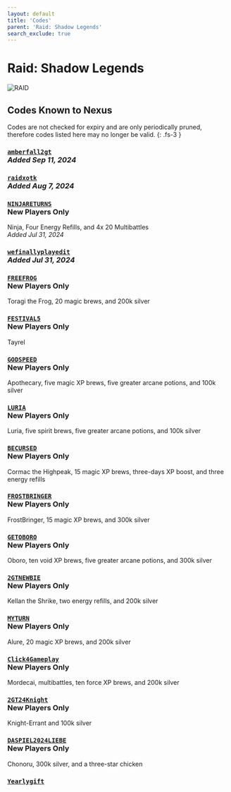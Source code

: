 ```yaml
---
layout: default
title: 'Codes'
parent: 'Raid: Shadow Legends'
search_exclude: true
---
```


# Raid: Shadow Legends

![RAID](https://cdn.discordapp.com/emojis/1265002064136900669.png)

## Codes Known to Nexus

Codes are not checked for expiry and are only periodically pruned, therefore codes listed here may no longer be valid.
{: .fs-3 }

### [`amberfall2gt`](https://clipboard.nexus-codes.app/?copy=amberfall2gt)<br />*Added Sep 11, 2024*

### [`raidxotk`](https://clipboard.nexus-codes.app/?copy=raidxotk)<br />*Added Aug 7, 2024*

### [`NINJARETURNS`](https://clipboard.nexus-codes.app/?copy=NINJARETURNS)<br />**New Players Only**
Ninja, Four Energy Refills, and 4x 20 Multibattles<br />*Added Jul 31, 2024*

### [`wefinallyplayedit`](https://clipboard.nexus-codes.app/?copy=wefinallyplayedit)<br />*Added Jul 31, 2024*

### [`FREEFROG`](https://clipboard.nexus-codes.app/?copy=FREEFROG)<br />**New Players Only**
Toragi the Frog, 20 magic brews, and 200k silver

### [`FESTIVAL5`](https://clipboard.nexus-codes.app/?copy=FESTIVAL5)<br />**New Players Only**
Tayrel

### [`GODSPEED`](https://clipboard.nexus-codes.app/?copy=GODSPEED)<br />**New Players Only**
Apothecary, five magic XP brews, five greater arcane potions, and 100k silver

### [`LURIA`](https://clipboard.nexus-codes.app/?copy=LURIA)<br />**New Players Only**
Luria, five spirit brews, five greater arcane potions, and 100k silver

### [`BECURSED`](https://clipboard.nexus-codes.app/?copy=BECURSED)<br />**New Players Only**
Cormac the Highpeak, 15 magic XP brews, three-days XP boost, and three energy refills

### [`FROSTBRINGER`](https://clipboard.nexus-codes.app/?copy=FROSTBRINGER)<br />**New Players Only**
FrostBringer, 15 magic XP brews, and 300k silver

### [`GETOBORO`](https://clipboard.nexus-codes.app/?copy=GETOBORO)<br />**New Players Only**
Oboro, ten void XP brews, five greater arcane potions, and 300k silver

### [`2GTNEWBIE`](https://clipboard.nexus-codes.app/?copy=2GTNEWBIE)<br />**New Players Only**
Kellan the Shrike, two energy refills, and 200k silver

### [`MYTURN`](https://clipboard.nexus-codes.app/?copy=MYTURN)<br />**New Players Only**
Alure, 20 magic XP brews, and 200k silver

### [`Click4Gameplay`](https://clipboard.nexus-codes.app/?copy=Click4Gameplay)<br />**New Players Only**
Mordecai, multibattles, ten force XP brews, and 200k silver

### [`2GT24Knight`](https://clipboard.nexus-codes.app/?copy=2GT24Knight)<br />**New Players Only**
Knight-Errant and 100k silver

### [`DASPIEL2024LIEBE`](https://clipboard.nexus-codes.app/?copy=DASPIEL2024LIEBE)<br />**New Players Only**
Chonoru, 300k silver, and a three-star chicken

### [`Yearlygift`](https://clipboard.nexus-codes.app/?copy=Yearlygift)